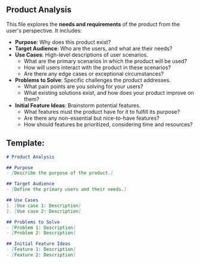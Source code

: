 
## Product Analysis
This file explores the **needs and requirements** of the product from the user's perspective. It includes:

- **Purpose**: Why does this product exist?
- **Target Audience**: Who are the users, and what are their needs?
- **Use Cases**: High-level descriptions of user scenarios.
    - What are the primary scenarios in which the product will be used?
    - How will users interact with the product in these scenarios?
    - Are there any edge cases or exceptional circumstances?
- **Problems to Solve**: Specific challenges the product addresses.
    - What pain points are you solving for your users?
    - What existing solutions exist, and how does your product improve on them?
- **Initial Feature Ideas**: Brainstorm potential features.
    - What features must the product have for it to fulfill its purpose?
    - Are there any non-essential but nice-to-have features?
    - How should features be prioritized, considering time and resources?

## **Template:**
```markdown
# Product Analysis

## Purpose
- [Describe the purpose of the product.]

## Target Audience
- [Define the primary users and their needs.]

## Use Cases
1. [Use case 1: Description]
2. [Use case 2: Description]

## Problems to Solve
- [Problem 1: Description]
- [Problem 2: Description]

## Initial Feature Ideas
- [Feature 1: Description]
- [Feature 2: Description]
```
